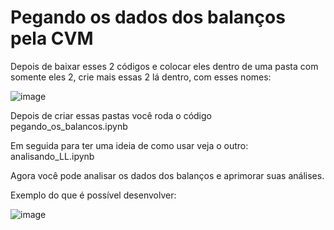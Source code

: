 # Pegando os dados dos balanços pela CVM

Depois de baixar esses 2 códigos e colocar eles dentro de uma pasta com somente eles 2, crie mais essas 2 lá dentro, com esses nomes:

![image](https://user-images.githubusercontent.com/48841448/98484303-4136ac80-21ed-11eb-82e9-16d218661b70.png)

Depois de criar essas pastas você roda o código pegando_os_balancos.ipynb

Em seguida para ter uma ideia de como usar veja o outro: analisando_LL.ipynb

Agora você pode analisar os dados dos balanços e aprimorar suas análises.

Exemplo do que é possível desenvolver: 

![image](https://user-images.githubusercontent.com/48841448/98484424-1436c980-21ee-11eb-8022-e72aa2d0219e.png)

